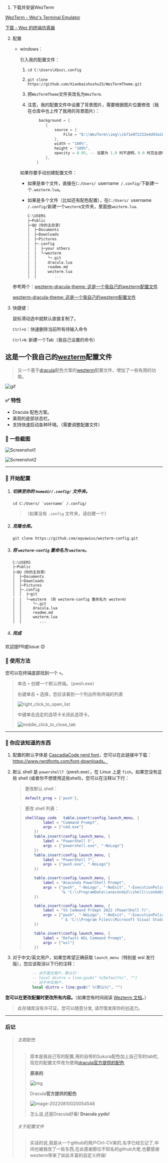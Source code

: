 1. 下载并安装WezTerm

[WezTerm - Wez&apos;s Terminal Emulator](https://wezfurlong.org/wezterm/)

[下载 - Wez 的终端仿真器](https://wezfurlong.org/wezterm/installation.html)

2. 配置

    * windows：

      引入我的配置文件：

        1. `cd C:\Users\Xbss\.config`
        2. `git clone https://github.com/Xiaobaishushu25/WezTermTheme.git`
        3. 把`WezTermTheme`文件夹改名为`WezTerm`.
        4. 注意，我的配置文件中设置了背景图片，需要根据图片位置修改（我在仓库中也上传了我用的背景图片）：

            ```rust
                 background = {
                    {
                        source = {
                            File = "D:\\WezTerm\\img\\cb71e8f2232e4d93a16fd1aa9aae4c3f.jpg", -- 替换为你的图片路径
                        },
                        width = "100%",
                        height = "100%",
                        opacity = 0.95, -- 设置为 1.0 时不透明，0.0 时完全透明
                    },
                }
            ```

      如果你要手动创建配置文件：

        * 如果是单个文件，直接在`C:/Users/ `username` /.config/`下新建一个`.wezterm.lua`。
        * 如果是多个文件（比如还有配色配置），在`C:/Users/ `username` /.config/`新建一个`wezterm`文件夹，里面放`wezterm.lua`.

          ```rust
          C:\USERS
          ├─Public
          ├─QU（你的主目录）
          │  ├─Documents
          │  ├─Downloads
          │  ├─Pictures
          │  ├─.config
          │  │  ├─your others
          │  │  └─wezterm
          │  │     └─.git
          │  │     dracula.lua
          │  │     readme.md
          │  │     wezterm.lua
          │  │        ...
          ```


    参考两个：[wezterm-dracula-theme: 这是一个我自己的wezterm配置文件](https://gitee.com/aquawius/wezterm-dracula-theme)

      [wezterm-dracula-theme: 这是一个我自己的wezterm配置文件](https://gitee.com/aquawius/wezterm-dracula-theme)
3. 快捷键：

   鼠标滑动选中就默认直接复制了。

   `Ctrl+U`：快速删除当前所有待输入命令

   `Ctrl+N`:  新建一个Tab（我自己设置的命令）

## 这是一个我自己的[wezterm](https://wezfurlong.org/wezterm/)配置文件

> 又一个基于[dracula](https://draculatheme.com/)配色方案的[wezterm](https://wezfurlong.org/wezterm/)配置文件，增加了一些有用的功能。

![gif](./readme.assets/feature_preview.gif)

### ✅ 特性

-  Dracula 配色方案。
-  美观的底部状态栏。
-  支持快速启动各种环境。（需要调整配置文件）

### :art: 一些截图

![Screenshot1](./readme.assets/PixPin_2024-03-20_17-07-36.png)

![Screenshot2](./readme.assets/PixPin_2024-03-20_17-08-35.png)

---

### 🔨 开始配置

1. ##### 切换至你的 `homedir/.config/` 文件夹。

    ```
    cd C:/Users/ `username` /.config/
    ```

    > （如果没有 `.config` 文件夹，请创建一个）

2. ##### 克隆仓库。

    ```shell
    git clone https://github.com/aquawius/wezterm-config.git
    ```

3. ##### 将 `wezterm-config` 重命名为 `wezterm`。

    ```shell
    C:\USERS
    ├─Public
    ├─QU（你的主目录）
    │  ├─Documents
    │  ├─Downloads
    │  ├─Pictures
    │  ├─.config
    │  │  ├─git
    │  │  └─wezterm	（将 wezterm-config 重命名为 wezterm）
    │  │     └─.git
    │  │     dracula.lua
    │  │     readme.md
    │  │     wezterm.lua
    │  │        ...
    ```

4. ##### 完成

欢迎提PR或Issue 😊

### :pushpin: 使用方法

您可以在终端底部找到一个 `+`。

> 单击 `+` 创建一个默认终端。（pwsh.exe）
>
> 右键单击 `+` 选择，您应该看到一个列出所有终端的列表
>
> ![right_click_to_open_list](./readme.assets/right_click_list.gif)
>
> 中键单击选定的选项卡关闭此选项卡。
>
> ![middle_click_to_close_tab](./readme.assets/middleclick_toclose.gif)

------

### :speech_balloon: 你应该知道的东西

1. 配置的默认字体是 [CascadiaCode nerd font](https://www.programmingfonts.org/#cascadia-code)，您可以在此链接中下载：https://www.nerdfonts.com/font-downloads。

2. 默认 shell 是 `powershell7`（pwsh.exe），在 Linux 上是 `fish`。如果您没有这些 shell (或者你不想使用这些shell)，您可以在注释以下行：

    > 更改默认 shell：
    >
    > ```lua
    > default_prog = {'pwsh'},
    > ```

    > 更改 shell 列表：
    >
    > ```lua
    > shellCopy code   table.insert(config.launch_menu, {
    >         label = "Command Prompt",
    >         args = {"cmd.exe"}
    >     })
    >     table.insert(config.launch_menu, {
    >         label = "PowerShell 5",
    >         args = {"powershell.exe", "-NoLogo"}
    >     })
    >     table.insert(config.launch_menu, {
    >         label = "PowerShell 7",
    >         args = {"pwsh.exe", "-NoLogo"}
    >     })
    > 
    >     table.insert(config.launch_menu, {
    >         label = "Anaconda PowerShell Prompt",
    >         args = {"pwsh", "-NoLogo", "-NoExit", "-ExecutionPolicy", "Bypass", "-Command",
    >                 "& 'C:\\ProgramData\\anaconda3\\shell\\condabin\\conda-hook.ps1' ; conda activate 'C:\\ProgramData\\anaconda3' "}
    >     })
    > 
    >     table.insert(config.launch_menu, {
    >         label = "VS Command Prompt 2022 (PowerShell 7)",
    >         args = {"pwsh", "-NoLogo", "-NoExit", "-ExecutionPolicy", "Bypass", "-NoProfile", "-Command",
    >                 " & 'C:\\Program Files\\Microsoft Visual Studio\\2022\\Professional\\Common7\\Tools\\Launch-VsDevShell.ps1'"}
    >     })
    > 
    >     table.insert(config.launch_menu, {
    >         label = "Default WSL Command Prompt",
    >         args = {"wsl"}
    >     })
    > ```

3. 对于中文/英文用户，如果您希望正确获取 `launch_menu`（特别是 wsl 发行版），您应该取消以下行的注释：

```lua
            -- 对于英文用户，默认行：
            -- local distro = line:gsub(" %(Default%)", "")
            -- 对于中文用户，
            local distro = line:gsub(" %(默认%)", "")
```

**您可以在更改配置时更改所有内容。**（如果您有时间阅读 [Wezterm 文档](https://wezfurlong.org/wezterm)。）

> 此存储库没有许可证，您可以随意分发, 请尽情发挥你的创造力。

---

### 后记

> ###### 主题配色
>
> > 原本是我自己写的配置,用的自带的Sukura配色加上自己写的tab栏, 现在的配置文件改为使用[dracula官方提供的配色](https://github.com/dracula/wezterm.git)
> >
> > **原来的**
> >
>> ![img](readme.assets/2283725-20220726143424695-1970924268.png)
> >
>> Dracula**官方提供的配色**
> >
> > ![image-20220810020054548](readme.assets/image-20220810020054548.png)
> >
> > 怎么说,还是Dracula好看!  **Dracula yyds!**
> 
> ###### 关于配置文件
> 
> > 实话的说,我是从一个github的用户Ctrl-CV来的,名字已经忘记了,中间也被我改了一些东西,在此感谢那位不知名的github大佬,也要感谢wezterm带来了如此丰富的自定义终端!

